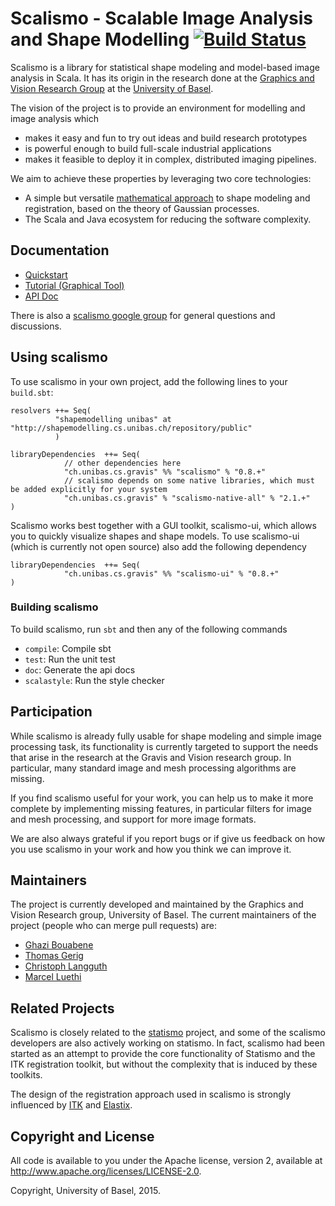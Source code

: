 # Scalismo - Scalable Image Analysis and Shape Modelling [![Build Status](https://travis-ci.org/unibas-gravis/scalismo.svg?branch=develop)](https://travis-ci.org/unibas-gravis/scalismo)

Scalismo is a library for statistical shape modeling and model-based image analysis in Scala. 
It has its origin in the research done at the [Graphics and Vision Research Group](http://gravis.cs.unibas.ch) at the [University of Basel](http://www.unibas.ch). 

The vision of the project is to provide an environment for modelling and image analysis which 

* makes it easy and fun to try out ideas and build research prototypes
* is powerful enough to build full-scale industrial applications
* makes it feasible to deploy it in complex, distributed imaging pipelines. 

We aim to achieve these properties by leveraging two core technologies:

* A simple but versatile [mathematical approach](http://gravis.cs.unibas.ch/publications/2013/MLMI-Luethi_etal-2013.pdf) to shape modeling and registration, based on the theory of Gaussian processes.
* The Scala and Java ecosystem for reducing the software complexity. 

## Documentation

* [Quickstart](https://github.com/unibas-gravis/scalismo/wiki/quickstart)
* [Tutorial (Graphical Tool)](http://shapemodelling.cs.unibas.ch/tutorial.html)
* [API Doc](http://unibas-gravis.github.io/scalismo/latest/api/index.html)

There is also a [scalismo google group](https://groups.google.com/forum/#!forum/scalismo) for general questions and discussions. 

## Using scalismo

To use scalismo in your own project, add the following lines to your ```build.sbt```:

```
resolvers ++= Seq(
          "shapemodelling unibas" at "http://shapemodelling.cs.unibas.ch/repository/public"
          )

libraryDependencies  ++= Seq(
            // other dependencies here
            "ch.unibas.cs.gravis" %% "scalismo" % "0.8.+"
            // scalismo depends on some native libraries, which must be added explicitly for your system
            "ch.unibas.cs.gravis" % "scalismo-native-all" % "2.1.+" 
)
```

Scalismo works best together with a GUI toolkit, scalismo-ui, which allows you to quickly visualize shapes and shape models. 
To use scalismo-ui (which is currently not open source) also add the following dependency

```
libraryDependencies  ++= Seq(
            "ch.unibas.cs.gravis" %% "scalismo-ui" % "0.8.+"
)
```

### Building scalismo 
To build scalismo, run ```sbt``` and then any of the following commands

* ```compile```: Compile sbt
* ```test```: Run the unit test
* ```doc```: Generate the api docs
* ```scalastyle```: Run the style checker


## Participation
While scalismo is already fully usable for shape modeling and simple image processing task, its functionality is currently targeted
to support the needs that arise in the research at the Gravis and Vision research group.  In particular, many standard image and mesh 
processing algorithms are missing.

If you find scalismo useful for your work, you can help us to make it more complete by implementing missing features, in particular 
filters for image and mesh processing, and support for more image formats. 

We are also always grateful if you report bugs or if give us feedback on how you use scalismo in your work and how you think we can improve it. 

## Maintainers
The project is currently developed and maintained by the Graphics and Vision Research group, University of Basel. 
The current maintainers of the project (people who can merge pull requests) are: 

* [Ghazi Bouabene](https://github.com/ghazi-bouabene)
* [Thomas Gerig](https://github.com/gerith)
* [Christoph Langguth](https://github.com/clangguth)
* [Marcel Luethi](https://github.com/marcelluethi)

## Related Projects
Scalismo is closely related to the 
[statismo](http://www.github.com/statismo/statismo) project, 
and some of the scalismo developers are also actively working on statismo. 
In fact, scalismo had been started as an attempt to provide the core functionality of Statismo and the ITK registration toolkit, but without
the complexity that is induced by these toolkits. 

The design of the registration approach used in scalismo is strongly influenced by [ITK](http://www.itk.org) and [Elastix](http://elastix.isi.uu.nl).


## Copyright and License
All code is available to you under the Apache license, version 2, available at http://www.apache.org/licenses/LICENSE-2.0. 

Copyright, University of Basel, 2015.

